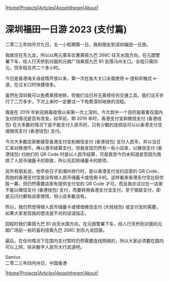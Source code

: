 |[Home](/README.md)|[Projects](/projects.md)|[Articles](/articles.md)|[Apophthegm](/apophthegm.md)|[About](/about.md)|

# 深圳福田一日游 2023 (支付篇)

二零二三年四月廿九日，五一小假期第一日，我和朋友到深圳福田一日游。

我居住在东九龙，所以以两元乘车优惠乘搭九巴 268C 往天水围方向，在元朗警署下车，经人行天桥到对面的元朗广场乘搭九巴 B1 到落马州关口。全程只需四元，但车程总共二个多小时。

今日是香港海关自疫情开放以来，第一次在各大关口全面使用 e-道和非触式 e-道，在过关口时快捷很多。

虽然在深圳我可以免费乘搭地铁，但我们当日并无乘搭任何交通工具，我们当天步行了二万多步。下次上来时一定要试一下免费深圳地铁的流程。

我是在 2019 年新冠病毒疫情以来第一次上深圳，今次其中一个目的是看看在国内支付的情况是否有改变。较早前，即 2019 年时，香港支付宝和微信支付 (香港钱包) 在大多数的情况下是不能支付人民币的，只有少数的连锁店可以以香港支付宝或微信支付 (香港钱包) 支付。

今次大多数店家都接受香港支付宝和微信支付 (香港钱包) 支付人民币，并以当日汇率对换港币，再以港币结算支付。但我发现仍然有一些小店家，以微信支付 (香港钱包) 扫他们的 QR Code 时是以人民币结算，可是我至今仍未知道是否因为我绑了人民币储蓄卡的原故，所以先扣除储蓄卡的款项。

另外有朋友说，他早些日子到潮州旅行时，是以香港支付宝扫店家的 QR Code，而他的香港支付宝是没有绑人民币储蓄卡或信用卡的。这样看来香港支付宝比较优胜一筹，但仍然需要店家有提供支付宝的 QR Code 才可。而且我亦试过在一店家不能以微信支付 (香港钱包) 支付，而要转用香港支付宝支付。至于银联支付，即是云闪付都有店家使用，但小店多数没有。

所以，我仍然觉得绑人民币储蓄卡或增值微信支付 (大陆钱包) 或支付宝的需要。如果大家发现我的想法是不对的话请指正。

回程时我们乘搭九巴 B1 向天水围方向，在元朗警署下车，经人行天桥到对面的元朗广场前一些的喜利径乘九巴 268C 到东九龙回家。

最后，在任何情况下在国内支付暂时仍然需要连线网络的，所以大家必须要在国内可以上网，除非数字人民币大行其道吧。

Samiux    
二零二三年四月卅日，中国香港    

|[Home](/README.md)|[Projects](/projects.md)|[Articles](/articles.md)|[Apophthegm](/apophthegm.md)|[About](/about.md)|
